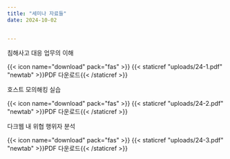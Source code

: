 ```yaml
---
title: "세미나 자료들"
date: 2024-10-02


---
```


침해사고 대응 업무의 이해

{{< icon name="download" pack="fas" >}} {{< staticref "uploads/24-1.pdf" "newtab" >}}PDF 다운로드{{< /staticref >}}

호스트 모의해킹 실습

{{< icon name="download" pack="fas" >}} {{< staticref "uploads/24-2.pdf" "newtab" >}}PDF 다운로드{{< /staticref >}}

다크웹 내 위협 행위자 분석

{{< icon name="download" pack="fas" >}} {{< staticref "uploads/24-3.pdf" "newtab" >}}PDF 다운로드{{< /staticref >}}